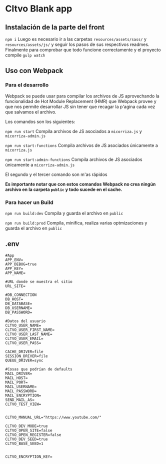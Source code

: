 # Cltvo Blank app

## Instalación de la parte del front
`npm i`
Luego es necesario ir a las carpetas `resources/assets/sass/` y `resources/assets/js/` y seguir los pasos de sus respectivos readmes. Finalmente para comprobar que todo funcione correctamente y el proyecto compile `gulp watch`

## Uso con Webpack

### Para el desarrollo
Webpack se puede usar para compilar los archivos de JS aprovechando la funcionalidad de Hot Module Replacement (HMR) que Webpack provee y que nos permite desarrollar JS sin tener que recagar la p'agina cada vez que salvamos el archivo.

Los comandos son los siguientes:

`npm run start` Compila archivos de JS asociados a `micorriza.js` y `micorriza-admin.js`

`npm run start:functions` Compila archivos de JS asociados únicamente a `micorriza.js`

`npm run start:admin-functions` Compila archivos de JS asociados únicamente a `micorriza-admin.js`

El segundo y el tercer comando son m'as rápidos

__Es importante notar que con estos comandos Webpack no crea ningún archivo en la carpeta `public` y todo sucede en el cache.__

### Para hacer un Build
`npm run build:dev` Compila y guarda el archivo en `public`

`npm run build:prod` Compila, minifica, realiza varias optmizaciones y guarda el archivo en `public`


## .env

```
#App
APP_ENV=
APP_DEBUG=true
APP_KEY=
APP_NAME=

#URL donde se muestra el sitio
URL_SITE=

#DB_CONNECTION
DB_HOST=
DB_DATABASE=
DB_USERNAME=
DB_PASSWORD=

#Datos del usuario
CLTVO_USER_NAME=
CLTVO_USER_FIRST_NAME=
CLTVO_USER_LAST_NAME=
CLTVO_USER_EMAIL=
CLTVO_USER_PASS=

CACHE_DRIVER=file
SESSION_DRIVER=file
QUEUE_DRIVER=sync

#Cosas que podrían de defaults
MAIL_DRIVER=
MAIL_HOST=
MAIL_PORT=
MAIL_USERNAME=
MAIL_PASSWORD=
MAIL_ENCRYPTION=
SEND_MAIL_AS=
CLTVO_TEST_VIEW=


CLTVO_MANUAL_URL="https://www.youtube.com/"

CLTVO_DEV_MODE=true
CLTVO_OPEN_SITE=false
CLTVO_OPEN_REGISTER=false
CLTVO_DEV_SEED=true
CLTVO_BASE_SEED=1


CLTVO_ENCRYPTION_KEY=

```
